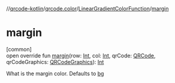 //[qrcode-kotlin](../../../index.md)/[qrcode.color](../index.md)/[LinearGradientColorFunction](index.md)/[margin](margin.md)

# margin

[common]\
open override fun [margin](margin.md)(row: [Int](https://kotlinlang.org/api/latest/jvm/stdlib/kotlin-stdlib/kotlin/-int/index.html), col: [Int](https://kotlinlang.org/api/latest/jvm/stdlib/kotlin-stdlib/kotlin/-int/index.html), qrCode: [QRCode](../../qrcode/-q-r-code/index.md), qrCodeGraphics: [QRCodeGraphics](../../qrcode.render/-q-r-code-graphics/index.md)): [Int](https://kotlinlang.org/api/latest/jvm/stdlib/kotlin-stdlib/kotlin/-int/index.html)

What is the margin color. Defaults to [bg](bg.md)
